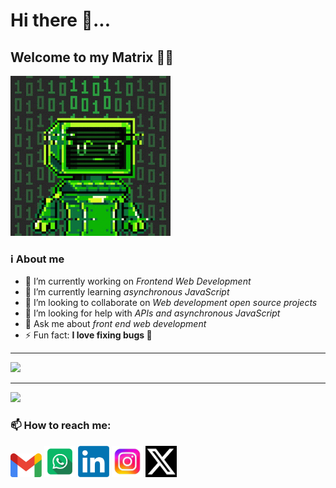 <h1>Hi there 👋...</h1>
<h2>Welcome to my Matrix 🧑‍💻</h2>
<img src="./images/matrix-polyform-labs.gif" width="256">

### ℹ️ About me
- 🔭 I’m currently working on *Frontend Web Development*
- 🌱 I’m currently learning *asynchronous JavaScript*
- 👯 I’m looking to collaborate on *Web development open source projects*
- 🤔 I’m looking for help with *APIs and asynchronous JavaScript*
- 💬 Ask me about *front end web development*
- ⚡ Fun fact: **I love fixing bugs 🌚**
---
  <img src="https://github-readme-stats.vercel.app/api/top-langs/?username=Temi-Tade&layout=compact&theme=dark"/>
  
---
  <img src="https://github-readme-stats.vercel.app/api?username=Temi-Tade&show=stars,prs_merged,prs_merged_percentage&show_icons=true&theme=dark"/>

### 📫 How to reach me:
<a href="mailto:akintadetemi19@gmail.com"><img src="./images/Gm.png" width="50"></a>
<a href="https://api.whatsapp.com?phone=08135189838"><img src="./images/Wa.png" width="50"></a>
<a href="https://www.linkedin.com/in/temiloluwa-akintade-4b6798254?utm_source=share&utm_campaign=share_via&utm_content=profile&utm_medium=android_app"><img src="./images/LinkedIn.png" width="50"></a>
<a href="https://instagram.com/temi_tenderluxe?utm_source=qr&igshid=MzNlNGNkZWQ4Mg=="><img src="./images/Ig.jpeg" width="50"></a>
<a href="https://twitter.com/Temi_tade2805?t=h8nSHNKEviZ6OeZt9pDPCg&s=09"><img src="./images/X.png" width="50"></a>
